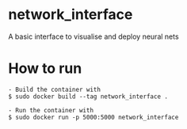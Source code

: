 # network_interface

A basic interface to visualise and deploy neural nets

# How to run

    - Build the container with 
    $ sudo docker build --tag network_interface .

    - Run the container with
    $ sudo docker run -p 5000:5000 network_interface